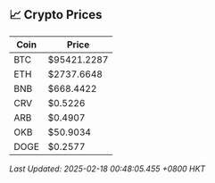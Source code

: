 ## 📈 Crypto Prices

| Coin | Price |
| ---- | ----- |
| BTC | $95421.2287 |
| ETH | $2737.6648 |
| BNB | $668.4422 |
| CRV | $0.5226 |
| ARB | $0.4907 |
| OKB | $50.9034 |
| DOGE | $0.2577 |

_Last Updated: 2025-02-18 00:48:05.455 +0800 HKT_